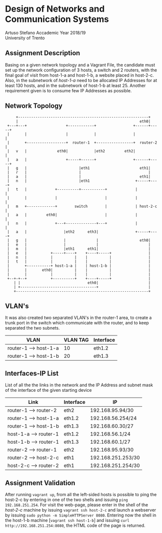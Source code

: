 # Design of Networks and Communication Systems  
Artuso Stefano
Accademic Year 2018/19  
University of Trento

## Assignment Description
Basing on a given network topology and a Vagrant File, the candidate must set up the network configuration of 3 hosts, a switch and 2 routers, with the final goal of visit from host-1-a and host-1-b, a website placed in host-2-c. Also, in the subnetwork of _host-1-a_ need to be allocated IP Addresses for at least 130 hosts, and in the subnetwork of host-1-b at least 25. Another requirement given is to consume few IP Addresses as possible.

## Network Topology

         +------------------------------------------------------------+
         |                                                        eth0|
     +---+---+                  +------------+                 +------+-----+
     |       |                  |            |                 |            |
     |       +------------------+  router-1  +-----------------+  router-2  |
     |   v   |              eth0|            |eth2         eth2|            |
     |   a   |                  +-----+------+                 +------+-----+
     |   g   |                        |eth1                       eth1|
     |   r   |                        |                               |
     |   a   |                        |                           eth1|
     |   n   |                        |eth1                     +-----+----+
     |   t   |             +----------+-----------+             |          |
     |       |             |                      |             |          |
     |   m   +-------------+        switch        |             | host-2-c |
     |   a   |         eth0|                      |             |          |
     |   n   |             +---+--------------+---+             |          |
     |   a   |                 |eth2      eth3|                 +-----+----+
     |   g   |                 |              |                   eth0|
     |   e   |                 |              |                       |
     |   m   |                 |eth1      eth1|                       |
     |   e   |           +-----+----+    +----+-----+                 |
     |   n   |           |          |    |          |                 |
     |   t   |           |          |    |          |                 |
     |       +-----------+ host-1-a |    | host-1-b |                 |
     |       |       eth0|          |    |          |                 |
     |       |           |          |    |          |                 |
     +--+-+--+           +----------+    +----+-----+                 |
        | |                               eth0|                       |
        | +-----------------------------------+                       |
        +-------------------------------------------------------------+

## VLAN's
It was also created two separated VLAN's in the router-1 area, to create a trunk port in the switch which communicate with the router, and to keep separated the two subnets.

| VLAN     | VLAN TAG  | Interface |
| --------------- | --------- | ----------- |
| router-1 --> host-1-a | 10 | eth1.2 |
| router-1 --> host-1-b | 20 | eth1.3 |


## Interfaces-IP List

List of all the the links in the network and the IP Address and subnet mask of the interface of the given starting device 

| Link   | Interface | IP   |
| -------- | --------- | ----------------- |
| router-1 --> router-2 | eth2      | 192.168.95.94/30   |
| router-1 --> host-1-a | eth1.2      | 192.168.56.254/24  |
| router-1 --> host-1-b | eth1.3    | 192.168.60.30/27  |
| host-1-a --> router-1 | eth1.2    | 192.168.56.1/24  |
| host-1-b --> router-1 | eth1.3    | 192.168.60.1/27  |
| router-2 --> router-1 | eth2      | 192.168.95.93/30   |
| router-2 --> host-2-c | eth1      | 192.168.251.253/30   |
| host-2-c --> router-2 | eth1      | 192.168.251.254/30 |

## Assignment Validation

After running `vagrant up`, from all the left-sided hosts is possible to ping the host-2-c by entering in one of the two shells and issuing `ping 192.168.251.254`.
For visit the web-page, please enter in the shell of the _host-2-c_ machine by issuing `vagrant ssh host-2-c` and launch a webserver by issuing `sudo python -m SimpleHTTPServer 8080`.
Entering now the shell in the host-1-b machine [`vagrant ssh host-1-b`] and issuing `curl http://192.168.251.254:8080`, the HTML code of the page is returned.
